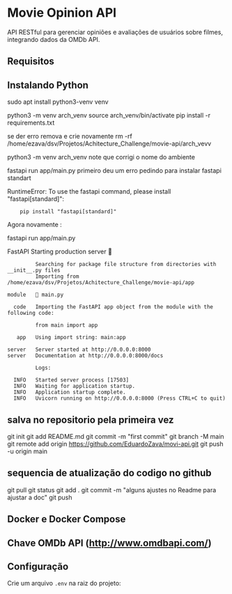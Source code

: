 # Movie Opinion API

API RESTful para gerenciar opiniões e avaliações de usuários sobre filmes, integrando dados da OMDb API.

## Requisitos

## Instalando Python 

sudo apt install python3-venv
venv
 
 python3 -m venv arch_venv
 source arch_venv/bin/activate
 pip install -r requirements.txt

 se der erro remova e crie novamente 
 rm -rf /home/ezava/dsv/Projetos/Achitecture_Challenge/movie-api/arch_vevv

 python3 -m venv arch_venv
 note que corrigi o nome do ambiente

 fastapi run app/main.py primeiro deu um erro pedindo para instalar fastapi standart

 RuntimeError: To use the fastapi command, please install "fastapi[standard]":

        pip install "fastapi[standard]"

 Agora novamente :

 fastapi run app/main.py

  FastAPI   Starting production server 🚀
 
             Searching for package file structure from directories with __init__.py files
             Importing from /home/ezava/dsv/Projetos/Achitecture_Challenge/movie-api/app
 
    module   🐍 main.py
 
      code   Importing the FastAPI app object from the module with the following code:
 
             from main import app
 
       app   Using import string: main:app
 
    server   Server started at http://0.0.0.0:8000
    server   Documentation at http://0.0.0.0:8000/docs
 
             Logs:
 
      INFO   Started server process [17503]
      INFO   Waiting for application startup.
      INFO   Application startup complete.
      INFO   Uvicorn running on http://0.0.0.0:8000 (Press CTRL+C to quit)

## salva no repositorio pela primeira vez

git init
git add README.md
git commit -m "first commit"
git branch -M main
git remote add origin https://github.com/EduardoZava/movi-api.git
git push -u origin main

## sequencia de atualização do codigo no github

git pull
git status
git add .
git commit -m "alguns ajustes no Readme para ajustar a doc"
git push

## Docker e Docker Compose





## Chave OMDb API (http://www.omdbapi.com/)

## Configuração

Crie um arquivo `.env` na raiz do projeto:

